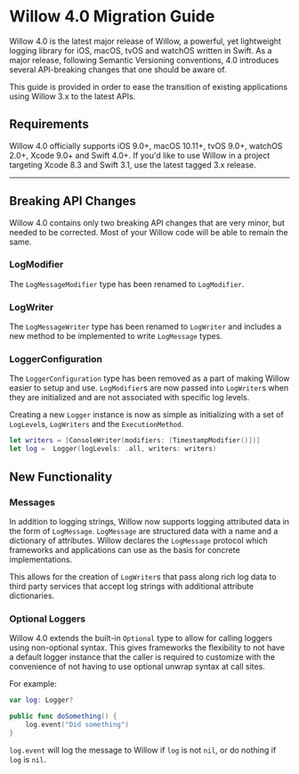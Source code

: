 # Willow 4.0 Migration Guide

Willow 4.0 is the latest major release of Willow, a powerful, yet lightweight logging library for iOS, macOS, tvOS and watchOS written in Swift. 
As a major release, following Semantic Versioning conventions, 4.0 introduces several API-breaking changes that one should be aware of.

This guide is provided in order to ease the transition of existing applications using Willow 3.x to the latest APIs.

## Requirements

Willow 4.0 officially supports iOS 9.0+, macOS 10.11+, tvOS 9.0+, watchOS 2.0+, Xcode 9.0+ and Swift 4.0+. 
If you'd like to use Willow in a project targeting Xcode 8.3 and Swift 3.1, use the latest tagged 3.x release.

---

## Breaking API Changes

Willow 4.0 contains only two breaking API changes that are very minor, but needed to be corrected. 
Most of your Willow code will be able to remain the same.

### LogModifier

The `LogMessageModifier` type has been renamed to `LogModifier`.

### LogWriter

The `LogMessageWriter` type has been renamed to `LogWriter` and includes a new method to be implemented to write `LogMessage` types.

### LoggerConfiguration

The `LoggerConfiguration` type has been removed as a part of making Willow easier to setup and use. 
`LogModifier`s are now passed into `LogWriter`s when they are initialized and are not associated with specific log levels.

Creating a new `Logger` instance is now as simple as initializing with a set of `LogLevel`s, `LogWriters` and the `ExecutionMethod`.

```swift
let writers = [ConsoleWriter(modifiers: [TimestampModifier()])]
let log =  Logger(logLevels: .all, writers: writers)
```

## New Functionality

### Messages

In addition to logging strings, Willow now supports logging attributed data in the form of `LogMessage`. 
`LogMessage` are structured data with a name and a dictionary of attributes. 
Willow declares the `LogMessage` protocol which frameworks and applications can use as the basis for concrete implementations.

This allows for the creation of `LogWriter`s that pass along rich log data to third party services that accept log strings with additional attribute dictionaries.

### Optional Loggers

Willow 4.0 extends the built-in `Optional` type to allow for calling loggers using non-optional syntax. 
This gives frameworks the flexibility to not have a default logger instance that the caller is required to customize with the convenience of not having to use optional unwrap syntax at call sites.

For example:

```swift
var log: Logger?

public func doSomething() {
    log.event("Did something")
}
```

`log.event` will log the message to Willow if `log` is not `nil`, or do nothing if `log` is `nil`.
